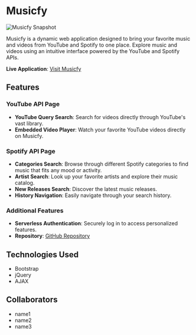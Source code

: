 # Musicfy

![Musicfy Snapshot](snapshot-url)  <!-- Replace 'snapshot-url' with the actual URL of the image snapshot -->

Musicfy is a dynamic web application designed to bring your favorite music and videos from YouTube and Spotify to one place. Explore music and videos using an intuitive interface powered by the YouTube and Spotify APIs.

**Live Application**: [Visit Musicfy]([https://febres0492.github.io/musicfy])  <!-- Replace 'live-application-url' with the actual URL -->

## Features

### YouTube API Page
- **YouTube Query Search**: Search for videos directly through YouTube's vast library.
- **Embedded Video Player**: Watch your favorite YouTube videos directly on Musicfy.

### Spotify API Page
- **Categories Search**: Browse through different Spotify categories to find music that fits any mood or activity.
- **Artist Search**: Look up your favorite artists and explore their music catalog.
- **New Releases Search**: Discover the latest music releases.
- **History Navigation**: Easily navigate through your search history.

### Additional Features
- **Serverless Authentication**: Securely log in to access personalized features.
- **Repository**: [GitHub Repository](https://example.com)  <!-- Replace 'https://example.com' with the actual URL -->

## Technologies Used
- Bootstrap
- jQuery
- AJAX

## Collaborators
- name1
- name2
- name3
